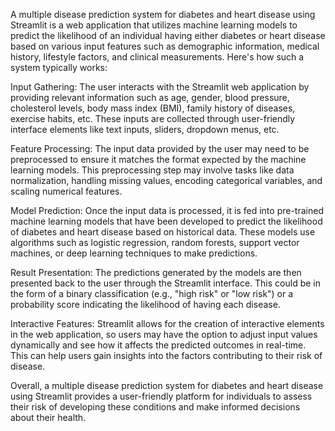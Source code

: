 A multiple disease prediction system for diabetes and heart disease using Streamlit is a web application that utilizes machine learning models to predict the likelihood of an individual having either diabetes or heart disease based on various input features such as demographic information, medical history, lifestyle factors, and clinical measurements. Here's how such a system typically works:

Input Gathering: The user interacts with the Streamlit web application by providing relevant information such as age, gender, blood pressure, cholesterol levels, body mass index (BMI), family history of diseases, exercise habits, etc. These inputs are collected through user-friendly interface elements like text inputs, sliders, dropdown menus, etc.

Feature Processing: The input data provided by the user may need to be preprocessed to ensure it matches the format expected by the machine learning models. This preprocessing step may involve tasks like data normalization, handling missing values, encoding categorical variables, and scaling numerical features.

Model Prediction: Once the input data is processed, it is fed into pre-trained machine learning models that have been developed to predict the likelihood of diabetes and heart disease based on historical data. These models use algorithms such as logistic regression, random forests, support vector machines, or deep learning techniques to make predictions.

Result Presentation: The predictions generated by the models are then presented back to the user through the Streamlit interface. This could be in the form of a binary classification (e.g., "high risk" or "low risk") or a probability score indicating the likelihood of having each disease.

Interactive Features: Streamlit allows for the creation of interactive elements in the web application, so users may have the option to adjust input values dynamically and see how it affects the predicted outcomes in real-time. This can help users gain insights into the factors contributing to their risk of disease.

Overall, a multiple disease prediction system for diabetes and heart disease using Streamlit provides a user-friendly platform for individuals to assess their risk of developing these conditions and make informed decisions about their health.

